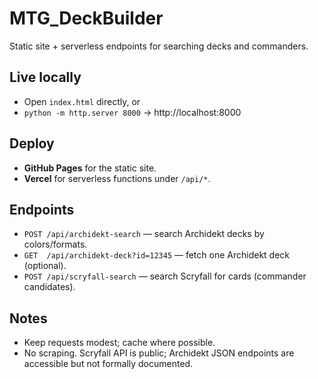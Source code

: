 # MTG_DeckBuilder

Static site + serverless endpoints for searching decks and commanders.

## Live locally
- Open `index.html` directly, or
- `python -m http.server 8000` → http://localhost:8000

## Deploy
- **GitHub Pages** for the static site.
- **Vercel** for serverless functions under `/api/*`.

## Endpoints
- `POST /api/archidekt-search` — search Archidekt decks by colors/formats.
- `GET  /api/archidekt-deck?id=12345` — fetch one Archidekt deck (optional).
- `POST /api/scryfall-search` — search Scryfall for cards (commander candidates).

## Notes
- Keep requests modest; cache where possible.
- No scraping. Scryfall API is public; Archidekt JSON endpoints are accessible but not formally documented.
